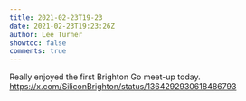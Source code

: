 ```yaml
---
title: 2021-02-23T19-23
date: 2021-02-23T19:23:26Z
author: Lee Turner
showtoc: false
comments: true
---
```


Really enjoyed the first Brighton Go meet-up today. https://x.com/SiliconBrighton/status/1364292930618486793

